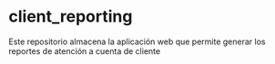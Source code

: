 # client_reporting
Este repositorio almacena la aplicación web que permite generar los reportes de atención a cuenta de cliente
